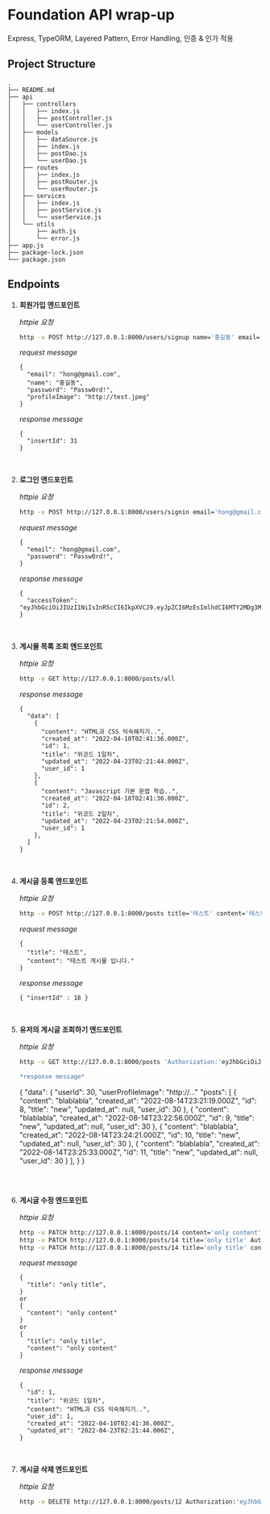 # Foundation API wrap-up 
Express, TypeORM, Layered Pattern, Error Handling, 인증 & 인가 적용

## Project Structure
```
.
├── README.md
├── api
│   ├── controllers
│   │   ├── index.js
│   │   ├── postController.js
│   │   └── userController.js
│   ├── models
│   │   ├── dataSource.js
│   │   ├── index.js
│   │   ├── postDao.js
│   │   └── userDao.js
│   ├── routes
│   │   ├── index.js
│   │   ├── postRouter.js
│   │   └── userRouter.js
│   ├── services
│   │   ├── index.js
│   │   ├── postService.js
│   │   └── userService.js
│   └── utils
│       ├── auth.js
│       └── error.js
├── app.js
├── package-lock.json
└── package.json
```

## Endpoints
1. **회원가입 엔드포인트**

	*httpie 요청*
	```bash
	http -v POST http://127.0.0.1:8000/users/signup name='홍길동' email='hong@gmail.com' profileImage="http://test.jpeg" password='Passw0rd!'
	```

	*request message*

	```
	{
	  "email": "hong@gmail.com",
	  "name": "홍길동",
	  "password": "Passw0rd!",
	  "profileImage": "http://test.jpeg"
	}
	```

	*response message*
	```
	{
	  "insertId": 31
	}
	```
<br>

2. **로그인 엔드포인트**

	*httpie 요청*
	```bash
	http -v POST http://127.0.0.1:8000/users/signin email='hong@gmail.com' password='Passw0rd!'
	```
	*request message*

	```
	{
	  "email": "hong@gmail.com",
	  "password": "Passw0rd!",
	}
	```

	*response message*
	```
	{
	  "accessToken": "eyJhbGciOiJIUzI1NiIsInR5cCI6IkpXVCJ9.eyJpZCI6MzEsImlhdCI6MTY2MDg3MDMxNywiZXhwIjoxNjYxNjQ3OTE3fQ.0YZvHrgpztw_SPlwompjBsX1qD78asb8f6DgMOW44dM"
	}
	```
<br>

3. **게시물 목록 조회 엔드포인트**

	*httpie 요청*
	```bash
	http -v GET http://127.0.0.1:8000/posts/all
	```

	*response message*
	```
	{
	  "data": [
        {
          "content": "HTML과 CSS 익숙해지기..",
          "created_at": "2022-04-10T02:41:36.000Z",
          "id": 1,
          "title": "위코드 1일차",
          "updated_at": "2022-04-23T02:21:44.000Z",
          "user_id": 1
        },
        {
          "content": "Javascript 기본 문법 학습..",
          "created_at": "2022-04-18T02:41:36.000Z",
          "id": 2,
          "title": "위코드 2일차",
          "updated_at": "2022-04-23T02:21:54.000Z",
          "user_id": 1
        },
      ]
    }
	```
<br>

4. **게시글 등록 엔드포인트**

	*httpie 요청*
	```bash
	http -v POST http://127.0.0.1:8000/posts title='테스트' content='테스트 게시물 입니다.' Authorization:'eyJhbGciOiJIUzI1NiIsInR5cCI6IkpXVCJ9.eyJpZCI6MzEsImlhdCI6MTY2MDg3MDMxNywiZXhwIjoxNjYxNjQ3OTE3fQ.0YZvHrgpztw_SPlwompjBsX1qD78asb8f6DgMOW44dM'
	```

	*request message*
	```
	{
      "title": "테스트",
      "content": "테스트 게시물 입니다."
	}
	```

	*response message*
	```
	{ "insertId" : 18 }
	```
<br>

5. **유저의 게시글 조회하기 엔드포인트**

	*httpie 요청*
	```bash
	http -v GET http://127.0.0.1:8000/posts 'Authorization:'eyJhbGciOiJIUzI1NiIsInR5cCI6IkpXVCJ9.eyJpZCI6MzEsImlhdCI6MTY2MDg3MDMxNywiZXhwIjoxNjYxNjQ3OTE3fQ.0YZvHrgpztw_SPlwompjBsX1qD78asb8f6DgMOW44dM'

	*response message*
	```
	{
	    "data": {
		"userId": 30,
		"userProfileImage": "http://..."
		"posts": [
		    {
			"content": "blablabla",
			"created_at": "2022-08-14T23:21:19.000Z",
			"id": 8,
			"title": "new",
			"updated_at": null,
			"user_id": 30
		    },
		    {
			"content": "blablabla",
			"created_at": "2022-08-14T23:22:56.000Z",
			"id": 9,
			"title": "new",
			"updated_at": null,
			"user_id": 30
		    },
		    {
			"content": "blablabla",
			"created_at": "2022-08-14T23:24:21.000Z",
			"id": 10,
			"title": "new",
			"updated_at": null,
			"user_id": 30
		    },
		    {
			"content": "blablabla",
			"created_at": "2022-08-14T23:25:33.000Z",
			"id": 11,
			"title": "new",
			"updated_at": null,
			"user_id": 30
		    }
		],
	    }
	}

	```
<br>

6. **게시글 수정 엔드포인트**

	*httpie 요청*
	```bash
	http -v PATCH http://127.0.0.1:8000/posts/14 content='only content' Authorization:'eyJhbGciOiJIUzI1NiIsInR5cCI6IkpXVCJ9.eyJpZCI6MzAsImlhdCI6MTY2MDUxNzk5MSwiZXhwIjoxNjYxMjk1NTkxfQ.R87ap8Hl7lTnPPgdWeIMgE5goaf6enkEkdK72rjxkoQ'
	http -v PATCH http://127.0.0.1:8000/posts/14 title='only title' Authorization:'eyJhbGciOiJIUzI1NiIsInR5cCI6IkpXVCJ9.eyJpZCI6MzAsImlhdCI6MTY2MDUxNzk5MSwiZXhwIjoxNjYxMjk1NTkxfQ.R87ap8Hl7lTnPPgdWeIMgE5goaf6enkEkdK72rjxkoQ'
	http -v PATCH http://127.0.0.1:8000/posts/14 title='only title' content='only title' Authorization:'eyJhbGciOiJIUzI1NiIsInR5cCI6IkpXVCJ9.eyJpZCI6MzAsImlhdCI6MTY2MDUxNzk5MSwiZXhwIjoxNjYxMjk1NTkxfQ.R87ap8Hl7lTnPPgdWeIMgE5goaf6enkEkdK72rjxkoQ'
	```

	*request message*
	```
	{
      "title": "only title",
	}
	or
	{
      "content": "only content"
	}
	or
	{
      "title": "only title",
      "content": "only content"
	}
	```

	*response message*
	```
	{
	  "id": 1,
	  "title": "위코드 1일차",
	  "content": "HTML과 CSS 익숙해지기..",
	  "user_id": 1,
	  "created_at": "2022-04-10T02:41:36.000Z",
	  "updated_at": "2022-04-23T02:21:44.000Z",
	}
	```
<br>

7. **게시글 삭제 엔드포인트**

	*httpie 요청*
	```bash
	http -v DELETE http://127.0.0.1:8000/posts/12 Authorization:'eyJhbGciOiJIUzI1NiIsInR5cCI6IkpXVCJ9.eyJpZCI6MzAsImlhdCI6MTY2MDUxNzk5MSwiZXhwIjoxNjYxMjk1NTkxfQ.R87ap8Hl7lTnPPgdWeIMgE5goaf6enkEkdK72rjxkoQ'
	```
